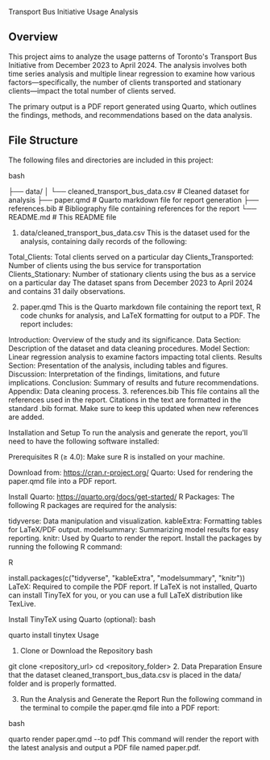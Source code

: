 Transport Bus Initiative Usage Analysis
## Overview
This project aims to analyze the usage patterns of Toronto's Transport Bus Initiative from December 2023 to April 2024. The analysis involves both time series analysis and multiple linear regression to examine how various factors—specifically, the number of clients transported and stationary clients—impact the total number of clients served.

The primary output is a PDF report generated using Quarto, which outlines the findings, methods, and recommendations based on the data analysis.

## File Structure
The following files and directories are included in this project:

bash

├── data/
│   └── cleaned_transport_bus_data.csv  # Cleaned dataset for analysis
├── paper.qmd                           # Quarto markdown file for report generation
├── references.bib                      # Bibliography file containing references for the report
└── README.md                           # This README file
1. data/cleaned_transport_bus_data.csv
This is the dataset used for the analysis, containing daily records of the following:

Total_Clients: Total clients served on a particular day
Clients_Transported: Number of clients using the bus service for transportation
Clients_Stationary: Number of stationary clients using the bus as a service on a particular day
The dataset spans from December 2023 to April 2024 and contains 31 daily observations.

2. paper.qmd
This is the Quarto markdown file containing the report text, R code chunks for analysis, and LaTeX formatting for output to a PDF. The report includes:

Introduction: Overview of the study and its significance.
Data Section: Description of the dataset and data cleaning procedures.
Model Section: Linear regression analysis to examine factors impacting total clients.
Results Section: Presentation of the analysis, including tables and figures.
Discussion: Interpretation of the findings, limitations, and future implications.
Conclusion: Summary of results and future recommendations.
Appendix: Data cleaning process.
3. references.bib
This file contains all the references used in the report. Citations in the text are formatted in the standard .bib format. Make sure to keep this updated when new references are added.

Installation and Setup
To run the analysis and generate the report, you'll need to have the following software installed:

Prerequisites
R (≥ 4.0): Make sure R is installed on your machine.

Download from: https://cran.r-project.org/
Quarto: Used for rendering the paper.qmd file into a PDF report.

Install Quarto: https://quarto.org/docs/get-started/
R Packages: The following R packages are required for the analysis:

tidyverse: Data manipulation and visualization.
kableExtra: Formatting tables for LaTeX/PDF output.
modelsummary: Summarizing model results for easy reporting.
knitr: Used by Quarto to render the report.
Install the packages by running the following R command:

R

install.packages(c("tidyverse", "kableExtra", "modelsummary", "knitr"))
LaTeX: Required to compile the PDF report. If LaTeX is not installed, Quarto can install TinyTeX for you, or you can use a full LaTeX distribution like TexLive.

Install TinyTeX using Quarto (optional):
bash

quarto install tinytex
Usage
1. Clone or Download the Repository
bash

git clone <repository_url>
cd <repository_folder>
2. Data Preparation
Ensure that the dataset cleaned_transport_bus_data.csv is placed in the data/ folder and is properly formatted.

3. Run the Analysis and Generate the Report
Run the following command in the terminal to compile the paper.qmd file into a PDF report:

bash

quarto render paper.qmd --to pdf
This command will render the report with the latest analysis and output a PDF file named paper.pdf.
